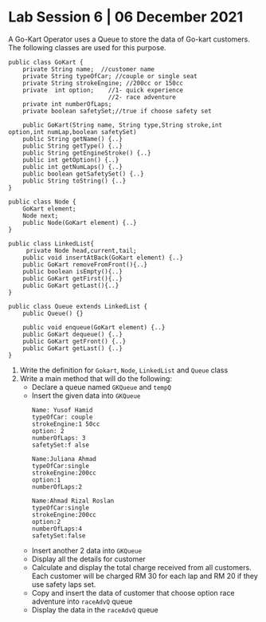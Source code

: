 # Lab Session 6 | 06 December 2021

A Go-Kart Operator uses a Queue to store the data of Go-kart customers. The following classes are used for this purpose.

```
public class GoKart {
	private String name;  //customer name
	private String typeOfCar; //couple or single seat
	private String strokeEngine; //200cc or 150cc
	private  int option; 	//1- quick experience
						    //2- race adventure
	private int numberOfLaps; 
	private boolean safetySet;//true if choose safety set

    public GoKart(String name, String type,String stroke,int option,int numLap,boolean safetySet)
    public String getName() {..}
    public String getType() {..}
    public String getEngineStroke() {..}
    public int getOption() {..}
    public int getNumLaps() {..}
    public boolean getSafetySet() {..}
    public String toString() {..}
}
```
```
public class Node {
	GoKart element;
	Node next;
	public Node(GoKart element) {..}
}
```

```
public class LinkedList{
     private Node head,current,tail;
	public void insertAtBack(GoKart element) {..}
	public GoKart removeFromFront(){..}
	public boolean isEmpty(){..}
	public GoKart getFirst(){..}
	public GoKart getLast(){..}
}
```

```
public class Queue extends LinkedList {
    public Queue() {}
    
    public void enqueue(GoKart element) {..}
    public GoKart dequeue() {..}   
    public GoKart getFront() {..}
    public GoKart getLast() {..}
}
```

1. Write the definition for `Gokart`, `Node`, `LinkedList` and `Queue` class
2. Write a main method that will do the following:
    * Declare a queue named `GKQueue` and `tempQ`
    * Insert the given data into `GKQueue`
        ```
        Name: Yusof Hamid
        typeOfCar: couple
        strokeEngine:1 50cc
        option: 2
        numberOfLaps: 3
        safetySet:f alse
        ```
        ```
        Name:Juliana Ahmad
        typeOfCar:single
        strokeEngine:200cc
        option:1
        numberOfLaps:2
        ```
        ```
        Name:Ahmad Rizal Roslan
        typeOfCar:single
        strokeEngine:200cc
        option:2
        numberOfLaps:4
        safetySet:false
        ```
    * Insert another 2 data into `GKQueue`
    * Display all the details for customer
    * Calculate and display the total charge received from all customers. Each customer will be charged RM 30 for each lap and RM 20 if they use safety laps set.
    * Copy and insert the data of customer that choose option race adventure into `raceAdvQ` queue
    * Display the data in the `raceAdvQ` queue